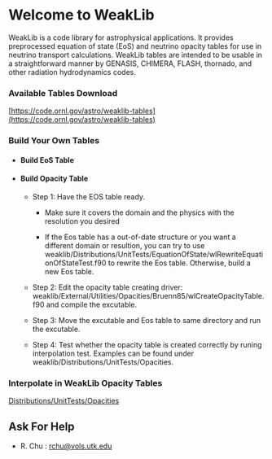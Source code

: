 # Welcome to WeakLib

WeakLib is a code library for astrophysical applications. It provides preprocessed equation of state (EoS) and neutrino opacity tables for use in neutrino transport calculations. WeakLib tables are intended to be usable in a straightforward manner by GENASIS, CHIMERA, FLASH, thornado, and other radiation hydrodynamics codes.



### Available Tables Download
[https://code.ornl.gov/astro/weaklib-tables](https://code.ornl.gov/astro/weaklib-tables)



### Build Your Own Tables
- #### Build EoS Table

- #### Build Opacity Table

  * Step 1: Have the EOS table ready.

     * Make sure it covers the domain and the physics with the resolution you desired

     * If the Eos table has a out-of-date structure or you want a different domain or 
       resultion, you can try to use
       weaklib/Distributions/UnitTests/EquationOfState/wlRewriteEquationOfStateTest.f90
       to rewrite the Eos table.
       Otherwise, build a new Eos table.

  * Step 2: Edit the opacity table creating driver:
    weaklib/External/Utilities/Opacities/Bruenn85/wlCreateOpacityTable.f90
    and compile the excutable.

  * Step 3: Move the excutable and Eos table to same directory and run the excutable.

  * Step 4: Test whether the opacity table is created correctly by runing interpolation test.
    Examples can be found under weaklib/Distributions/UnitTests/Opacities.


### Interpolate in WeakLib Opacity Tables

[Distributions/UnitTests/Opacities](Distributions/UnitTests/Opacities)


## Ask For Help
- R. Chu : rchu@vols.utk.edu
